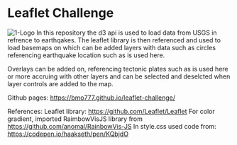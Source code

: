 # Leaflet Challenge

![1-Logo](https://earthquake.usgs.gov/theme/images/usgs-logo.svg)
In this repository the d3 api is used to load data from USGS in refrence to earthqakes.
The leaflet library is then referenced and used to load basemaps on which can be added layers with data such as circles referencing earthquake location such as is used here.

Overlays can be added on, referencing tectonic plates such as is used here or more accruing with other layers and can be selected and deselcted when layer controls are added to the map.

Github pages: https://bmo777.github.io/leaflet-challenge/

References:
Leaflet library: https://github.com/Leaflet/Leaflet
For color gradient, imported RaimbowVisJS library from https://github.com/anomal/RainbowVis-JS
In style.css used code from: https://codepen.io/haakseth/pen/KQbjdO 
